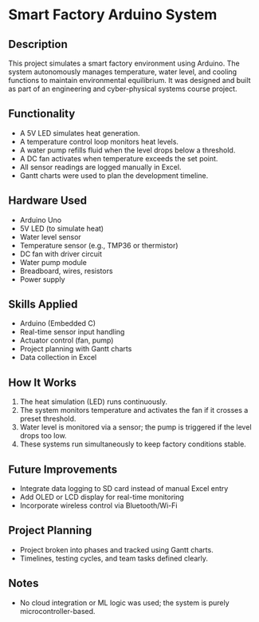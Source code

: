 # Smart Factory Arduino System

## Description
This project simulates a smart factory environment using Arduino. The system autonomously manages temperature, water level, and cooling functions to maintain environmental equilibrium. It was designed and built as part of an engineering and cyber-physical systems course project.

## Functionality
- A 5V LED simulates heat generation.
- A temperature control loop monitors heat levels.
- A water pump refills fluid when the level drops below a threshold.
- A DC fan activates when temperature exceeds the set point.
- All sensor readings are logged manually in Excel.
- Gantt charts were used to plan the development timeline.

## Hardware Used
- Arduino Uno
- 5V LED (to simulate heat)
- Water level sensor
- Temperature sensor (e.g., TMP36 or thermistor)
- DC fan with driver circuit
- Water pump module
- Breadboard, wires, resistors
- Power supply

## Skills Applied
- Arduino (Embedded C)
- Real-time sensor input handling
- Actuator control (fan, pump)
- Project planning with Gantt charts
- Data collection in Excel

## How It Works
1. The heat simulation (LED) runs continuously.
2. The system monitors temperature and activates the fan if it crosses a preset threshold.
3. Water level is monitored via a sensor; the pump is triggered if the level drops too low.
4. These systems run simultaneously to keep factory conditions stable.

## Future Improvements
- Integrate data logging to SD card instead of manual Excel entry
- Add OLED or LCD display for real-time monitoring
- Incorporate wireless control via Bluetooth/Wi-Fi

## Project Planning
- Project broken into phases and tracked using Gantt charts.
- Timelines, testing cycles, and team tasks defined clearly.

## Notes
- No cloud integration or ML logic was used; the system is purely microcontroller-based.
